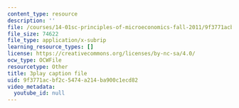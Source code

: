 ```yaml
---
content_type: resource
description: ''
file: /courses/14-01sc-principles-of-microeconomics-fall-2011/9f3771acbf2c5474a214ba900c1ecd82_e3Bsb1mELcc.vtt
file_size: 74622
file_type: application/x-subrip
learning_resource_types: []
license: https://creativecommons.org/licenses/by-nc-sa/4.0/
ocw_type: OCWFile
resourcetype: Other
title: 3play caption file
uid: 9f3771ac-bf2c-5474-a214-ba900c1ecd82
video_metadata:
  youtube_id: null
---
```

